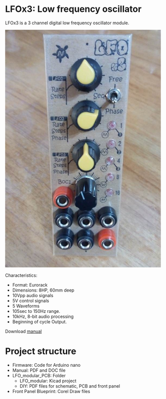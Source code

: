 # LFOx3: Low frequency oscillator
LFOx3 is a 3 channel digital low frequency oscillator module.

![alt text](https://github.com/ernesto-g/modular-synth/blob/master/FINISHED/LFOx3/Pictures/1.jpg)

Characteristics:

  - Format: Eurorack
  - Dimensions: 8HP, 60mm deep
  - 10Vpp audio signals
  - 5V control signals
  - 5 Waveforms
  - 105sec to 150Hz range.
  - 10kHz, 8-bit audio processing
  - Beginning of cycle Output.

Download [manual](https://github.com/ernesto-g/modular-synth/raw/master/FINISHED/LFOx3/Manual/LFOx3%20Manual.pdf)   
 
# Project structure

  * Firmware: Code for Arduino nano
  * Manual: PDF and DOC file
  * LFO_modular_PCB: Folder
    * LFO_modular: Kicad project
    * DIY: PDF files for schematic, PCB and front panel
  * Front Panel Blueprint: Corel Draw files